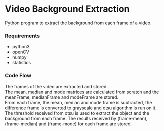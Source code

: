 # Video Background Extraction
Python program to extract the background from each frame of a video.

### Requirements
- python3
- openCV
- numpy
- statistics

### Code Flow
The frames of the video are extracted and stored.\
The mean, median and mode matrices are calculated from scratch and the meanFrame,
medianFrame and modeFrame are stored.\
From each frame, the mean, median and mode frame is subtracted, the difference frame is converted
to grayscale and otsu algorithm is run on it.\
The threshold received from otsu is used to extract the object and the background from each frame. The
results received by (frame-mean), (frame-median) and (frame-mode) for each frame are stored.
